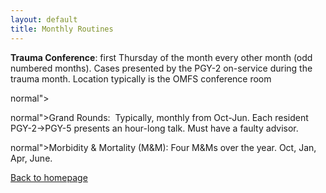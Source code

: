 ```yaml
---
layout: default
title: Monthly Routines
---
```

<p class="MsoNormal" style="margin-left:0in;text-indent:0in"><b style="mso-bidi-font-weight:
normal">Trauma Conference</b>: first Thursday of the month every other month
(odd numbered months). Cases presented by the PGY-2 on-service during the
trauma month. Location typically is the OMFS conference room</p>
normal"></b></p>
normal">Grand Rounds:</b> <span style="mso-spacerun:yes"> </span>Typically,
monthly from Oct-Jun. Each resident PGY-2→PGY-5 presents an hour-long talk.
Must have a faulty advisor.</p>
normal">Morbidity &amp; Mortality (M&amp;M):</b> Four M&amp;Ms over the year.
Oct, Jan, Apr, June. </p>
<p class="MsoNormal" style="margin-left:0in;text-indent:0in"></p>

  <p><a href='index.html'>Back to homepage</a></p>
